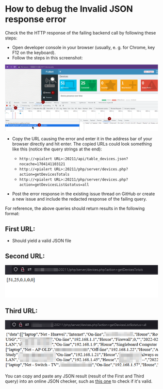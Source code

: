 # How to debug the Invalid JSON response error

Check the the HTTP response of the failing backend call by following these steps:

- Open developer console in your browser (usually, e. g. for Chrome, key F12 on the keyboard).
- Follow the steps in this screenshot: 

![F12DeveloperConsole][F12DeveloperConsole]

- Copy the URL causing the error and enter it in the address bar of your browser directly and hit enter. The copied URLs could look something like this (notice the query strings at the end):
  - `http://<pialert URL>:20211/api/table_devices.json?nocache=1704141103121`
  - `http://<pialert URL>:20211/php/server/devices.php?action=getDevicesTotals`
  - `http://<pialert URL>:20211/php/server/devices.php?action=getDevicesList&status=all`  

- Post the error response in the existing issue thread on GitHub or create a new issue and include the redacted response of the failing query.

For reference, the above queries should return results in the following format:

## First URL:

- Should yield a valid JSON file

## Second URL:

![array][array]

## Third URL:

![json][json]

You can copy and paste any JSON result (result of the First and Third query) into an online JSON checker, such as [this one](https://jsonchecker.com/) to check if it's valid.


[F12DeveloperConsole]:    ./img/DEBUG/Invalid_JSON_repsonse_debug.png           "F12DeveloperConsole"
[array]:                  ./img/DEBUG/array_result_example.png                  "array"
[json]:                   ./img/DEBUG/JSON_result_example.png                   "json"
